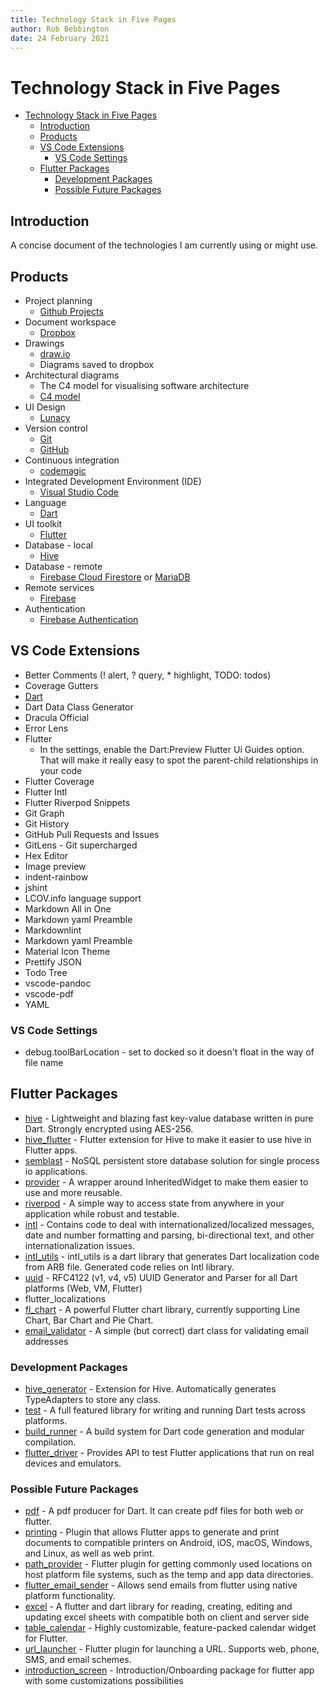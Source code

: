 ```yaml
---
title: Technology Stack in Five Pages
author: Rob Bebbington
date: 24 February 2021
---
```


# Technology Stack in Five Pages

- [Technology Stack in Five Pages](#technology-stack-in-five-pages)
  - [Introduction](#introduction)
  - [Products](#products)
  - [VS Code Extensions](#vs-code-extensions)
    - [VS Code Settings](#vs-code-settings)
  - [Flutter Packages](#flutter-packages)
    - [Development Packages](#development-packages)
    - [Possible Future Packages](#possible-future-packages)

## Introduction

A concise document of the technologies I am currently using or might use.

## Products

- Project planning
  - [Github Projects](https://github.com)
- Document workspace
  - [Dropbox](https://www.dropbox.com)
- Drawings
  - [draw.io](https://draw.io)
  - Diagrams saved to dropbox
- Architectural diagrams
  - The C4 model for visualising software architecture
  - [C4 model](https://c4model.com)
- UI Design
  - [Lunacy](https://icons8.com/lunacy)
- Version control
  - [Git](https://git-scm.com/)
  - [GitHub](https://github.com)
- Continuous integration
  - [codemagic](https://codemagic.io)
- Integrated Development Environment (IDE)
  - [Visual Studio Code](https://code.visualstudio.com)
- Language
  - [Dart](https://dart.dev)
- UI toolkit
  - [Flutter](https://flutter.dev)
- Database - local
  - [Hive](https://docs.hivedb.dev)
- Database - remote
  - [Firebase Cloud Firestore](https://firebase.google.com/products/firestore) or [MariaDB](https://mariadb.org)
- Remote services
  - [Firebase](https://firebase.google.com)
- Authentication
  - [Firebase Authentication](https://firebase.google.com/products/auth)

## VS Code Extensions

- Better Comments (! alert, ? query, \* highlight, TODO: todos)
- Coverage Gutters
- [Dart](dart-extension-in-five-pages.md)
- Dart Data Class Generator
- Dracula Official
- Error Lens
- Flutter
  - In the settings, enable the Dart:Preview Flutter Ui Guides option. That will make it really easy to spot the parent-child relationships in your code
- Flutter Coverage
- Flutter Intl
- Flutter Riverpod Snippets
- Git Graph
- Git History
- GitHub Pull Requests and Issues
- GitLens - Git supercharged
- Hex Editor
- Image preview
- indent-rainbow
- jshint
- LCOV.info language support
- Markdown All in One
- Markdown yaml Preamble
- Markdownlint
- Markdown yaml Preamble
- Material Icon Theme
- Prettify JSON
- Todo Tree
- vscode-pandoc
- vscode-pdf
- YAML

### VS Code Settings

- debug.toolBarLocation - set to docked so it doesn't float in the way of file name

## Flutter Packages

- [hive](https://pub.dev/packages/hive) - Lightweight and blazing fast key-value database written in pure Dart. Strongly encrypted using AES-256.
- [hive_flutter](https://pub.dev/packages/hive_flutter) - Flutter extension for Hive to make it easier to use hive in Flutter apps.
- [semblast](https://pub.dev/packages/sembast) - NoSQL persistent store database solution for single process io applications.
- [provider](https://pub.dev/packages/provider) - A wrapper around InheritedWidget to make them easier to use and more reusable.
- [riverpod](https://pub.dev/packages/riverpod) - A simple way to access state from anywhere in your application while robust and testable.
- [intl](https://pub.dev/packages/intl) - Contains code to deal with internationalized/localized messages, date and number formatting and parsing, bi-directional text, and other internationalization issues.
- [intl_utils](https://pub.dev/packages/intl_utils) - intl_utils is a dart library that generates Dart localization code from ARB file. Generated code relies on Intl library.
- [uuid](https://pub.dev/packages/uuid) - RFC4122 (v1, v4, v5) UUID Generator and Parser for all Dart platforms (Web, VM, Flutter)
- flutter_localizations
- [fl_chart](https://pub.dev/packages/fl_chart) - A powerful Flutter chart library, currently supporting Line Chart, Bar Chart and Pie Chart.
- [email_validator](https://pub.dev/packages/email_validator) - A simple (but correct) dart class for validating email addresses

### Development Packages

- [hive_generator](https://pub.dev/packages/hive_generator) - Extension for Hive. Automatically generates TypeAdapters to store any class.
- [test](https://pub.dev/packages/test) - A full featured library for writing and running Dart tests across platforms.
- [build_runner](https://pub.dev/packages/build_runner) - A build system for Dart code generation and modular compilation.
- [flutter_driver](https://api.flutter.dev/flutter/flutter_driver/flutter_driver-library.html) - Provides API to test Flutter applications that run on real devices and emulators.

### Possible Future Packages

- [pdf](https://pub.dev/packages/pdf) - A pdf producer for Dart. It can create pdf files for both web or flutter.
- [printing](https://pub.dev/packages/printing) - Plugin that allows Flutter apps to generate and print documents to compatible printers on Android, iOS, macOS, Windows, and Linux, as well as web print.
- [path_provider](https://pub.dev/packages/path_provider) - Flutter plugin for getting commonly used locations on host platform file systems, such as the temp and app data directories.
- [flutter_email_sender](https://pub.dev/packages/flutter_email_sender) - Allows send emails from flutter using native platform functionality.
- [excel](https://pub.dev/packages/excel) - A flutter and dart library for reading, creating, editing and updating excel sheets with compatible both on client and server side
- [table_calendar](https://pub.dev/packages/table_calendar) - Highly customizable, feature-packed calendar widget for Flutter.
- [url_launcher](https://pub.dev/packages/url_launcher) - Flutter plugin for launching a URL. Supports web, phone, SMS, and email schemes.
- [introduction_screen](https://pub.dev/packages/introduction_screen) - Introduction/Onboarding package for flutter app with some customizations possibilities
